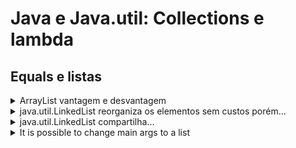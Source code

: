 # Java e Java.util: Collections e lambda

## Equals e listas

<details>
<summary>ArrayList vantagem e desvantagem</summary>
Rápida para iterar, mas se remover

```java
list.remove(1);
```
muda toda a indexação da lista  
</details>


<details>
<summary>java.util.LinkedList reorganiza os elementos sem custos porém...</summary>
Cada elemento sabe o index do anterior e do próximo. Fácil alterar.

Mas iterar é difícil pois tem que começar do início.
</details>


<details>
<summary>java.util.LinkedList compartilha...</summary>
Mesmos métodos

```java
myList.remove();
myList.size();
myList.contains();   
```

Isso é devido a interface List

```java
List<Integer> myList = new LinkedList<>(); 
```
</details>

<details>
<summary>
It is possible to change main args to a list
</summary>

```java
  public static void main(String[] args) {
    List<String> argumentos = Arrays.asList(args);
  }
```
</details>

